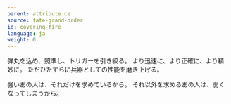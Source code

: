 ```yaml
---
parent: attribute.ce
source: fate-grand-order
id: covering-fire
language: ja
weight: 0
---
```


弾丸を込め、照準し、トリガーを引き絞る。
より迅速に、より正確に、より精妙に。
ただひたすらに兵器としての性能を磨き上げる。

強いあの人は、それだけを求めているから。
それ以外を求めるあの人は、弱くなってしまうから。
